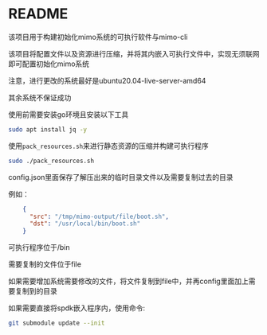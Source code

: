 # README

该项目用于构建初始化mimo系统的可执行软件与mimo-cli

该项目将配置文件以及资源进行压缩，并将其内嵌入可执行文件中，实现无须联网即可配置初始化mimo系统

注意，进行更改的系统最好是ubuntu20.04-live-server-amd64

其余系统不保证成功

使用前需要安装go环境且安装以下工具
```sh
sudo apt install jq -y
```

使用`pack_resources.sh`来进行静态资源的压缩并构建可执行程序

```sh
sudo ./pack_resources.sh
```

config.json里面保存了解压出来的临时目录文件以及需要复制过去的目录

例如：

```json
    {
      "src": "/tmp/mimo-output/file/boot.sh",
      "dst": "/usr/local/bin/boot.sh"
    }
```


可执行程序位于/bin

需要复制的文件位于file

如果需要增加系统需要修改的文件，将文件复制到file中，并再config里面加上需要复制到的目录

如果需要直接将spdk嵌入程序内，使用命令:
```sh
git submodule update --init
```
